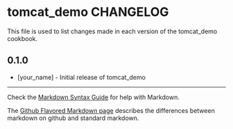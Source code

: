 # tomcat_demo CHANGELOG

This file is used to list changes made in each version of the tomcat_demo cookbook.

## 0.1.0
- [your_name] - Initial release of tomcat_demo

- - -
Check the [Markdown Syntax Guide](http://daringfireball.net/projects/markdown/syntax) for help with Markdown.

The [Github Flavored Markdown page](http://github.github.com/github-flavored-markdown/) describes the differences between markdown on github and standard markdown.
